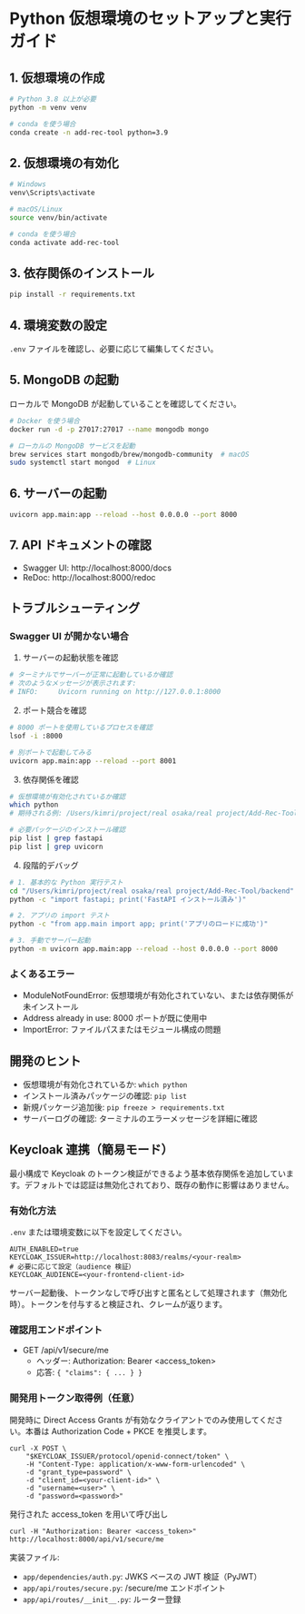 # Python 仮想環境のセットアップと実行ガイド

## 1. 仮想環境の作成

```bash
# Python 3.8 以上が必要
python -m venv venv

# conda を使う場合
conda create -n add-rec-tool python=3.9
```

## 2. 仮想環境の有効化

```bash
# Windows
venv\Scripts\activate

# macOS/Linux
source venv/bin/activate

# conda を使う場合
conda activate add-rec-tool
```

## 3. 依存関係のインストール

```bash
pip install -r requirements.txt
```

## 4. 環境変数の設定

`.env` ファイルを確認し、必要に応じて編集してください。

## 5. MongoDB の起動

ローカルで MongoDB が起動していることを確認してください。

```bash
# Docker を使う場合
docker run -d -p 27017:27017 --name mongodb mongo

# ローカルの MongoDB サービスを起動
brew services start mongodb/brew/mongodb-community  # macOS
sudo systemctl start mongod  # Linux
```

## 6. サーバーの起動

```bash
uvicorn app.main:app --reload --host 0.0.0.0 --port 8000
```

## 7. API ドキュメントの確認

-   Swagger UI: http://localhost:8000/docs
-   ReDoc: http://localhost:8000/redoc

## トラブルシューティング

### Swagger UI が開かない場合

1. サーバーの起動状態を確認

```bash
# ターミナルでサーバーが正常に起動しているか確認
# 次のようなメッセージが表示されます:
# INFO:     Uvicorn running on http://127.0.0.1:8000
```

2. ポート競合を確認

```bash
# 8000 ポートを使用しているプロセスを確認
lsof -i :8000

# 別ポートで起動してみる
uvicorn app.main:app --reload --port 8001
```

3. 依存関係を確認

```bash
# 仮想環境が有効化されているか確認
which python
# 期待される例: /Users/kimri/project/real osaka/real project/Add-Rec-Tool/backend/venv/bin/python

# 必要パッケージのインストール確認
pip list | grep fastapi
pip list | grep uvicorn
```

4. 段階的デバッグ

```bash
# 1. 基本的な Python 実行テスト
cd "/Users/kimri/project/real osaka/real project/Add-Rec-Tool/backend"
python -c "import fastapi; print('FastAPI インストール済み')"

# 2. アプリの import テスト
python -c "from app.main import app; print('アプリのロードに成功')"

# 3. 手動でサーバー起動
python -m uvicorn app.main:app --reload --host 0.0.0.0 --port 8000
```

### よくあるエラー

-   ModuleNotFoundError: 仮想環境が有効化されていない、または依存関係が未インストール
-   Address already in use: 8000 ポートが既に使用中
-   ImportError: ファイルパスまたはモジュール構成の問題

## 開発のヒント

-   仮想環境が有効化されているか: `which python`
-   インストール済みパッケージの確認: `pip list`
-   新規パッケージ追加後: `pip freeze > requirements.txt`
-   サーバーログの確認: ターミナルのエラーメッセージを詳細に確認

## Keycloak 連携（簡易モード）

最小構成で Keycloak のトークン検証ができるよう基本依存関係を追加しています。デフォルトでは認証は無効化されており、既存の動作に影響はありません。

### 有効化方法

`.env` または環境変数に以下を設定してください。

```
AUTH_ENABLED=true
KEYCLOAK_ISSUER=http://localhost:8083/realms/<your-realm>
# 必要に応じて設定（audience 検証）
KEYCLOAK_AUDIENCE=<your-frontend-client-id>
```

サーバー起動後、トークンなしで呼び出すと匿名として処理されます（無効化時）。トークンを付与すると検証され、クレームが返ります。

### 確認用エンドポイント

-   GET /api/v1/secure/me
    -   ヘッダー: Authorization: Bearer <access_token>
    -   応答: `{ "claims": { ... } }`

### 開発用トークン取得例（任意）

開発時に Direct Access Grants が有効なクライアントでのみ使用してください。本番は Authorization Code + PKCE を推奨します。

```
curl -X POST \
	"$KEYCLOAK_ISSUER/protocol/openid-connect/token" \
	-H "Content-Type: application/x-www-form-urlencoded" \
	-d "grant_type=password" \
	-d "client_id=<your-client-id>" \
	-d "username=<user>" \
	-d "password=<password>"
```

発行された access_token を用いて呼び出し

```
curl -H "Authorization: Bearer <access_token>" http://localhost:8000/api/v1/secure/me
```

実装ファイル:

-   `app/dependencies/auth.py`: JWKS ベースの JWT 検証（PyJWT）
-   `app/api/routes/secure.py`: /secure/me エンドポイント
-   `app/api/routes/__init__.py`: ルーター登録
